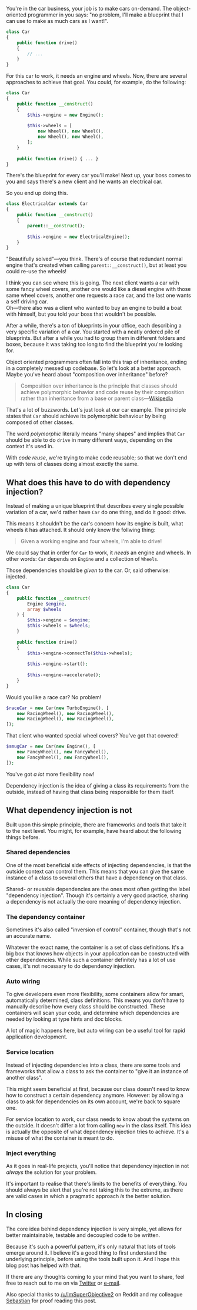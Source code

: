 You're in the car business, 
your job is to make cars on-demand. 
The object-oriented programmer in you says: 
"no problem, I'll make a blueprint that I can use to make as much cars as I want!".

```php
class Car
{
    public function drive()
    {
        // ...
    }
}
```

For this car to work, it needs an engine and wheels.
Now, there are several approaches to achieve that goal.
You could, for example, do the following:

```php
class Car
{
    public function __construct()
    {
        $this->engine = new Engine();
        
        $this->wheels = [
            new Wheel(), new Wheel(), 
            new Wheel(), new Wheel(),
        ];
    }
    
    public function drive() { ... }
}
```

There's the blueprint for every car you'll make! 
Next up, your boss comes to you and says there's a new client and he wants an electrical car.

So you end up doing this.

```php
class ElectricalCar extends Car
{
    public function __construct()
    {
        parent::__construct();
        
        $this->engine = new ElectricalEngine();
    }
}
```

"Beautifully solved"—you think. 
There's of course that redundant normal engine that's created when calling `parent::__construct()`,
but at least you could re-use the wheels!

I think you can see where this is going.
The next client wants a car with some fancy wheel covers,
another one would like a diesel engine with those same wheel covers,
another one requests a race car,
and the last one wants a self driving car. 
<br>
Oh—there also was a client who wanted to buy an engine to build a boat with himself,
but you told your boss that wouldn't be possible.

After a while, there's a ton of blueprints in your office, 
each describing a very specific variation of a car.
You started with a neatly ordered pile of blueprints.
But after a while you had to group them in different folders and boxes,
because it was taking too long to find the blueprint you're looking for.

Object oriented programmers often fall into this trap of inheritance, 
ending in a completely messed up codebase.
So let's look at a better approach.
Maybe you've heard about "composition over inheritance" before? 

> Composition over inheritance is the principle that classes should achieve polymorphic behavior 
> and code reuse by their composition rather than inheritance from a base or parent class—[Wikipedia](*https://en.wikipedia.org/wiki/Composition_over_inheritance)

That's a lot of buzzwords. Let's just look at our car example.
The principle states that `Car` should achieve its polymorphic behaviour 
by being composed of other classes.

The word *polymorphic* literally means "many shapes" 
and implies that `Car` should be able to do `drive` in many different ways,
depending on the context it's used in.

With *code reuse*, we're trying to make code reusable; 
so that we don't end up with tens of classes doing almost exectly the same.

## What does this have to do with dependency injection?

Instead of making a unique blueprint that describes every single possible variation of a car,
we'd rather have `Car` do one thing, and do it good: drive.

This means it shouldn't be the car's concern how its engine is built, 
what wheels it has attached. 
It should only know the follwing thing:

> Given a working engine and four wheels, I'm able to drive!

We could say that in order for `Car` to work, it *needs* an engine and wheels.
In other words: `Car` depends on `Engine` and a collection of `Wheels`.

Those dependencies should be *given* to the car. Or, said otherwise: injected.

```php
class Car
{
    public function __construct(
        Engine $engine, 
        array $wheels
    ) {
        $this->engine = $engine;
        $this->wheels = $wheels;
    }
    
    public function drive()
    {
        $this->engine->connectTo($this->wheels);
        
        $this->engine->start();
        
        $this->engine->accelerate();
    }
}
```

Would you like a race car? No problem!

```php
$raceCar = new Car(new TurboEngine(), [
    new RacingWheel(), new RacingWheel(),
    new RacingWheel(), new RacingWheel(),
]);
```

That client who wanted special wheel covers? You've got that covered!

```php
$smugCar = new Car(new Engine(), [
    new FancyWheel(), new FancyWheel(),
    new FancyWheel(), new FancyWheel(),
]);
```

You've got *a lot* more flexibility now!

Dependency injection is the idea of giving a class its requirements from the outside,
instead of having that class being responsible for them itself.

## What dependency injection is not

Built upon this simple principle, there are frameworks and tools that take it to the next level.
You might, for example, have heard about the following things before.

### Shared dependencies

One of the most beneficial side effects of injecting dependencies,
is that the outside context can control them. 
This means that you can give the same instance of a class 
to several others that have a dependency on that class.

Shared- or reusable dependencies are the ones most often getting the label "dependency injection".
Though it's certainly a very good practice, 
sharing a dependency is not actually the core meaning of dependency injection. 

### The dependency container

Sometimes it's also called "inversion of control" container, though that's not an accurate name.

Whatever the exact name, the container is a set of class definitions. 
It's a big box that knows how objects in your application can be constructed with other dependencies.
While such a container definitely has a lot of use cases, it's not necessary to do dependency injection.

### Auto wiring

To give developers even more flexibility, some containers allow 
for smart, automatically determined, class definitions. 
This means you don't have to manually describe how every class should be constructed.
These containers will scan your code, and determine which dependencies are needed
by looking at type hints and doc blocks.

A lot of magic happens here, but auto wiring can be a useful tool for rapid application development.

### Service location

Instead of injecting dependencies into a class, 
there are some tools and frameworks that allow a class to ask the container 
to "give it an instance of another class". 

This might seem beneficial at first, 
because our class doesn't need to know how to construct a certain dependency anymore.
However: by allowing a class to ask for dependencies on its own account,
we're back to square one. 

For service location to work, our class needs to know about the systems on the outside.
It doesn't differ a lot from calling `new` in the class itself. 
This idea is actually the opposite of what dependency injection tries to achieve.
It's a misuse of what the container is meant to do.

### Inject everything

As it goes in real-life projects, you'll notice that dependency injection
in not *always* the solution for your problem.

It's important to realise that there's limits to the benefits of everything.
You should always be alert that you're not taking this to the extreme,
as there are valid cases in which a pragmatic approach *is* the better solution.   

## In closing

The core idea behind dependency injection is very simple, 
yet allows for better maintainable, testable and decoupled code to be written. 

Because it's such a powerful pattern, 
it's only natural that lots of tools emerge around it. 
I believe it's a good thing to first understand the underlying principle, 
before using the tools built upon it. 
And I hope this blog post has helped with that.

If there are any thoughts coming to your mind that you want to share,
feel free to reach out to me on via [Twitter](*https://twitter.com/brendt_gd) or [e-mail](mailto:brendt@stitcher.io).

Also special thanks to [/u/ImSuperObjective2](*https://www.reddit.com/user/ImSuperObjective2) on Reddit
and my colleague [Sebastian](*https://twitter.com/sebdedeyne) for proof reading this post.
